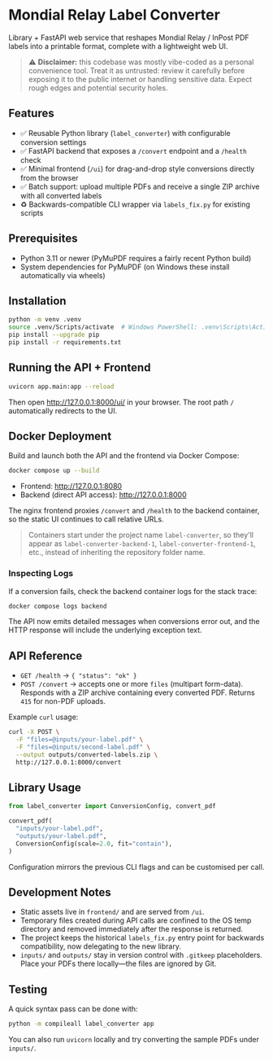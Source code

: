 # Mondial Relay Label Converter

Library + FastAPI web service that reshapes Mondial Relay / InPost PDF labels into a printable format, complete with a lightweight web UI.

> ⚠️ **Disclaimer:** this codebase was mostly vibe-coded as a personal convenience tool. Treat it as untrusted: review it carefully before exposing it to the public internet or handling sensitive data. Expect rough edges and potential security holes.

## Features

- ✅ Reusable Python library (`label_converter`) with configurable conversion settings
- ✅ FastAPI backend that exposes a `/convert` endpoint and a `/health` check
- ✅ Minimal frontend (`/ui`) for drag-and-drop style conversions directly from the browser
- ✅ Batch support: upload multiple PDFs and receive a single ZIP archive with all converted labels
- ♻️ Backwards-compatible CLI wrapper via `labels_fix.py` for existing scripts

## Prerequisites

- Python 3.11 or newer (PyMuPDF requires a fairly recent Python build)
- System dependencies for PyMuPDF (on Windows these install automatically via wheels)

## Installation

```bash
python -m venv .venv
source .venv/Scripts/activate  # Windows PowerShell: .venv\Scripts\Activate.ps1
pip install --upgrade pip
pip install -r requirements.txt
```

## Running the API + Frontend

```bash
uvicorn app.main:app --reload
```

Then open <http://127.0.0.1:8000/ui/> in your browser. The root path `/` automatically redirects to the UI.

## Docker Deployment

Build and launch both the API and the frontend via Docker Compose:

```bash
docker compose up --build
```

- Frontend: <http://127.0.0.1:8080>
- Backend (direct API access): <http://127.0.0.1:8000>

The nginx frontend proxies `/convert` and `/health` to the backend container, so the static UI continues to call relative URLs.

> Containers start under the project name `label-converter`, so they'll appear as `label-converter-backend-1`, `label-converter-frontend-1`, etc., instead of inheriting the repository folder name.

### Inspecting Logs

If a conversion fails, check the backend container logs for the stack trace:

```bash
docker compose logs backend
```

The API now emits detailed messages when conversions error out, and the HTTP response will include the underlying exception text.

## API Reference

- `GET /health` → `{ "status": "ok" }`
- `POST /convert` → accepts one or more `files` (multipart form-data). Responds with a ZIP archive containing every converted PDF. Returns `415` for non-PDF uploads.

Example `curl` usage:

```bash
curl -X POST \
  -F "files=@inputs/your-label.pdf" \
  -F "files=@inputs/second-label.pdf" \
  --output outputs/converted-labels.zip \
  http://127.0.0.1:8000/convert
```

## Library Usage

```python
from label_converter import ConversionConfig, convert_pdf

convert_pdf(
  "inputs/your-label.pdf",
  "outputs/your-label.pdf",
  ConversionConfig(scale=2.0, fit="contain"),
)
```

Configuration mirrors the previous CLI flags and can be customised per call.

## Development Notes

- Static assets live in `frontend/` and are served from `/ui`.
- Temporary files created during API calls are confined to the OS temp directory and removed immediately after the response is returned.
- The project keeps the historical `labels_fix.py` entry point for backwards compatibility, now delegating to the new library.
- `inputs/` and `outputs/` stay in version control with `.gitkeep` placeholders. Place your PDFs there locally—the files are ignored by Git.

## Testing

A quick syntax pass can be done with:

```bash
python -m compileall label_converter app
```

You can also run `uvicorn` locally and try converting the sample PDFs under `inputs/`.
